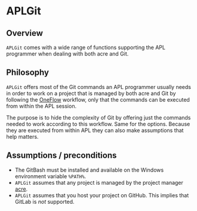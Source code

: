 # APLGit


## Overview

`APLGit` comes with a wide range of functions supporting the APL programmer when dealing with both acre and Git.


## Philosophy

`APLGit` offers most of the Git commands an APL programmer usually needs in order to work on a project that is managed 
by both acre and Git by following the 
[OneFlow](https://www.endoflineblog.com/oneflow-a-git-branching-model-and-workflow) 
workflow, only that the commands can be executed from within the APL session.

The purpose is to hide the complexity of Git by offering just the commands needed to work according to this workflow.
Same for the options. Because they are executed from within APL they can also make assumptions that help matters.


## Assumptions / preconditions

* The GitBash must be installed and available on the Windows environment variable `%PATH%`.
* `APLGit` assumes that any project is managed by the project manager 
  [acre](https://github.com/the-carlisle-group/Acre-Desktop).
* `APLGit` assumes that you host your project on GitHub. This implies that GitLab is _not_ supported.

